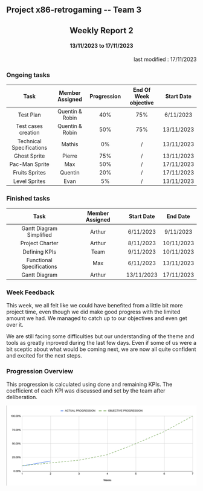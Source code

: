 Project x86-retrogaming -- Team 3
---

<h2 align="center">Weekly Report 2</h2>

<h4 align="center">13/11/2023 to 17/11/2023</h4>

<p align="right">last modified : 17/11/2023</p>

### Ongoing tasks

<div align="center">

|           Task            |   Member Assigned   |   Progression   |   End Of Week objective   |   Start Date  |
|:-------------------------:|:-------------------:|:---------------:|:-------------------------:|:-------------:|
|Test Plan                  |Quentin & Robin      |40%              |75%                        |6/11/2023      |
|Test cases creation        |Quentin & Robin      |50%              |75%                        |13/11/2023     |
|Technical Specifications   |Mathis               |0%               |/                          |13/11/2023     |
|Ghost Sprite               |Pierre               |75%              |/                          |13/11/2023     |
|Pac-Man Sprite             |Max                  |50%              |/                          |17/11/2023     |
|Fruits Sprites             |Quentin              |20%              |/                          |17/11/2023     |
|Level Sprites              |Evan                 |5%               |/                          |13/11/2023     |

</div>

### Finished tasks

<div align="center">

|           Task            |   Member Assigned     |  Start Date   |   End Date  |
|:-------------------------:|:---------------------:|:-------------:|:-----------:|
|Gantt Diagram Simplified   |Arthur                 |6/11/2023      |9/11/2023    |
|Project Charter            |Arthur                 |8/11/2023      |10/11/2023   |
|Defining KPIs              |Team                   |9/11/2023      |10/11/2023   |
|Functional Specifications  |Max                    |6/11/2023      |13/11/2023   |
|Gantt Diagram              |Arthur                 |13/11/2023     |17/11/2023   |

</div>

### Week Feedback

This week, we all felt like we could have benefited from a little bit more project time, even though we did make good progress with the limited amount we had. We managed to catch up to our objectives and even get over it.

We are still facing some difficulties but our understanding of the theme and tools as greatly inproved during the last few days. Even if some of us were a bit sceptic about what would be coming next, we are now all quite confident and excited for the next steps.

### Progression Overview

This progression is calculated using done and remaining KPIs. The coefficient of each KPI was discussed and set by the team after deliberation.

<div align="center">

![Progression](../pictures/weeklyReport/progressionWeek2.png)

</div>